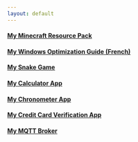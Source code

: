 ```yaml
---
layout: default
---
```


#### [My Minecraft Resource Pack](pages/cotcotpack/)
#### [My Windows Optimization Guide (French)](pages/opti.md)
#### [My Snake Game](https://github.com/PouletEnSlip/Snake)
#### [My Calculator App](https://github.com/PouletEnSlip/Calculator)
#### [My Chronometer App](https://github.com/PouletEnSlip/Chronometer)
#### [My Credit Card Verification App](https://github.com/PouletEnSlip/CreditCardVerification)
#### [My MQTT Broker](https://github.com/PouletEnSlip/MQTT)
